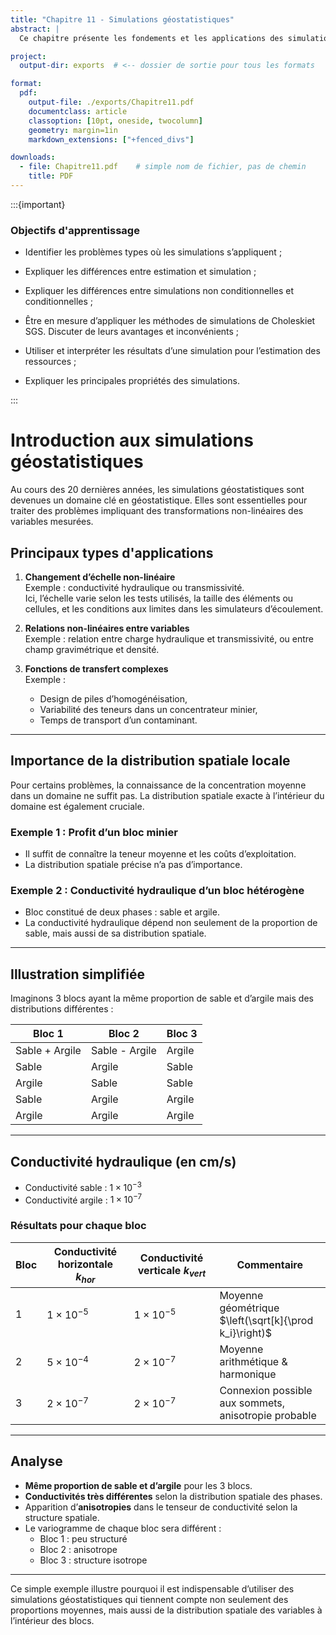 ```yaml
---
title: "Chapitre 11 - Simulations géostatistiques"
abstract: |
  Ce chapitre présente les fondements et les applications des simulations géostatistiques, un domaine clé pour la modélisation des variables spatiales complexes. Les simulations permettent de représenter l’incertitude spatiale et de générer des réalisations possibles cohérentes avec les données observées. Nous abordons les différences entre estimation et simulation, les types de simulations non conditionnelles et conditionnelles, ainsi que les méthodes classiques telles que la décomposition de Cholesky et la simulation séquentielle gaussienne (SGS). Ce chapitre fournit aussi les critères pour choisir et appliquer ces méthodes, analyse leurs avantages et limites, et illustre l’interprétation des résultats dans le contexte de l’évaluation des ressources. 

project:
  output-dir: exports  # <-- dossier de sortie pour tous les formats

format:
  pdf:
    output-file: ./exports/Chapitre11.pdf
    documentclass: article
    classoption: [10pt, oneside, twocolumn]
    geometry: margin=1in
    markdown_extensions: ["+fenced_divs"]

downloads:
  - file: Chapitre11.pdf    # simple nom de fichier, pas de chemin
    title: PDF
---
```


:::{important}
### Objectifs d'apprentissage
-   Identifier les problèmes types où les simulations s’appliquent ;

-   Expliquer les différences entre estimation et simulation ;

-   Expliquer les différences entre simulations non conditionnelles et conditionnelles ;

-   Être en mesure d’appliquer les méthodes de simulations de Choleskiet SGS. Discuter de leurs avantages et inconvénients ;

-  Utiliser et interpréter les résultats d’une simulation pour l’estimation des ressources ;

-  Expliquer les principales propriétés des simulations.

:::

# Introduction aux simulations géostatistiques

Au cours des 20 dernières années, les simulations géostatistiques sont devenues un domaine clé en géostatistique. Elles sont essentielles pour traiter des problèmes impliquant des transformations non-linéaires des variables mesurées.

## Principaux types d'applications

1. **Changement d’échelle non-linéaire**  
   Exemple : conductivité hydraulique ou transmissivité.  
   Ici, l’échelle varie selon les tests utilisés, la taille des éléments ou cellules, et les conditions aux limites dans les simulateurs d’écoulement.

2. **Relations non-linéaires entre variables**  
   Exemple : relation entre charge hydraulique et transmissivité, ou entre champ gravimétrique et densité.

3. **Fonctions de transfert complexes**  
   Exemple :  
   - Design de piles d’homogénéisation,  
   - Variabilité des teneurs dans un concentrateur minier,  
   - Temps de transport d’un contaminant.

---

## Importance de la distribution spatiale locale

Pour certains problèmes, la connaissance de la concentration moyenne dans un domaine ne suffit pas. La distribution spatiale exacte à l’intérieur du domaine est également cruciale.

### Exemple 1 : Profit d’un bloc minier

- Il suffit de connaître la teneur moyenne et les coûts d’exploitation.  
- La distribution spatiale précise n’a pas d’importance.

### Exemple 2 : Conductivité hydraulique d’un bloc hétérogène

- Bloc constitué de deux phases : sable et argile.  
- La conductivité hydraulique dépend non seulement de la proportion de sable, mais aussi de sa distribution spatiale.

---

## Illustration simplifiée

Imaginons 3 blocs ayant la même proportion de sable et d’argile mais des distributions différentes :

| Bloc 1           | Bloc 2           | Bloc 3           |
|------------------|------------------|------------------|
| Sable + Argile   | Sable - Argile   | Argile  | Sable  |
| Sable  | Argile  | Sable  | Sable   | Sable   | Argile |
| Argile | Sable   | Sable  | Sable   | Argile  | Sable  |
| Sable  | Argile  | Argile | Argile  | Sable   | Argile |
| Argile | Argile  | Argile | Argile  | Argile  | Sable  |

---

## Conductivité hydraulique (en cm/s)

- Conductivité sable : $1 \times 10^{-3}$  
- Conductivité argile : $1 \times 10^{-7}$  

### Résultats pour chaque bloc

| Bloc  | Conductivité horizontale $k_{hor}$ | Conductivité verticale $k_{vert}$ | Commentaire                         |
|-------|-----------------------------------|----------------------------------|-----------------------------------|
| 1     | $1 \times 10^{-5}$                 | $1 \times 10^{-5}$                | Moyenne géométrique $\left(\sqrt[k]{\prod k_i}\right)$ |
| 2     | $5 \times 10^{-4}$                 | $2 \times 10^{-7}$                | Moyenne arithmétique & harmonique |
| 3     | $2 \times 10^{-7}$                 | $2 \times 10^{-7}$                | Connexion possible aux sommets, anisotropie probable |

---

## Analyse

- **Même proportion de sable et d’argile** pour les 3 blocs.  
- **Conductivités très différentes** selon la distribution spatiale des phases.  
- Apparition d’**anisotropies** dans le tenseur de conductivité selon la structure spatiale.  
- Le variogramme de chaque bloc sera différent :  
  - Bloc 1 : peu structuré  
  - Bloc 2 : anisotrope  
  - Bloc 3 : structure isotrope  

---

Ce simple exemple illustre pourquoi il est indispensable d’utiliser des simulations géostatistiques qui tiennent compte non seulement des proportions moyennes, mais aussi de la distribution spatiale des variables à l’intérieur des blocs.



